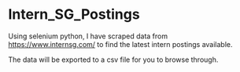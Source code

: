 # Intern_SG_Postings

Using selenium python, I have scraped data from https://www.internsg.com/ to find the latest intern postings available.

The data will be exported to a csv file for you to browse through.
